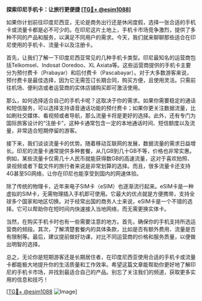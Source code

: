**探索印尼手机卡：让旅行更便捷 [[TG💪+ @esim1088](https://t.me/s/esim1088)]**

如果你计划前往印度尼西亚，无论是商务出行还是休闲度假，选择一张合适的手机卡或流量卡都是必不可少的。在印尼这片土地上，手机卡市场竞争激烈，提供了多种不同的产品和服务，以满足不同用户的需求。今天，我们就来聊聊那些适合在印尼使用的手机卡、流量卡以及注册卡。

首先，让我们了解一下印度尼西亚常见的几种手机卡类型。印尼最知名的运营商包括Telkomsel、Indosat Ooredoo、XL Axiata等。这些运营商提供的手机卡主要分为预付费卡（Prabayar）和后付费卡（Pascabayar）。对于大多数游客来说，预付费卡是最佳选择，因为它无需签订长期合同，购买方便，且使用灵活。只需前往机场、便利店或者运营商的实体店铺购买即可激活使用。

那么，如何选择适合自己的手机卡呢？这取决于你的需求。如果你需要稳定的通话和短信服务，可以选择支持语音通话功能的预付费卡；如果你更关注数据流量，比如刷社交媒体、看视频或者导航，那么流量卡将是更好的选择。此外，还有专门为国际旅客设计的“注册卡”，这种卡通常包含一定的本地通话时间、短信额度以及流量，非常适合短期停留的游客。

接下来，我们谈谈流量卡的优势。随着移动互联网的发展，数据流量的需求日益增长。印尼的流量卡通常提供多种套餐，从几GB到几十GB不等，价格也非常实惠。例如，某些流量卡仅需几十人民币就能获得数GB的高速流量，这对于喜欢拍照、录视频或者下载文件的旅行者来说是非常划算的选择。而且，很多流量卡还支持4G甚至5G网络，让你在印尼也能享受到国内的网速体验。

除了传统的物理卡，近年来电子SIM卡（eSIM）也逐渐流行起来。eSIM卡是一种虚拟的SIM卡，无需物理插入手机即可使用。它最大的优点就是方便携带，支持全球多个国家和地区切换。对于经常出国的商务人士来说，eSIM卡是一个不错的选择。它可以帮助你在短时间内快速接入当地网络，而无需更换实体卡。

当然，在购买手机卡时也有一些需要注意的地方。首先，确保你的手机支持所选运营商的频段。其次，了解清楚套餐内的具体条款，比如是否有额外费用、流量是否有限制等。最后，建议提前做好功课，对比不同运营商的价格和服务质量，以便做出明智的选择。

总之，无论你是短期游客还是长期居住者，在印度尼西亚使用合适的手机卡或流量卡都能极大地提升你的生活质量和工作效率。希望这篇文章能帮助你更好地了解印尼的手机卡市场，并找到最适合自己的产品。别忘了关注我们的频道，获取更多实用的信息和技巧！

[[TG💪+ @esim1088](https://t.me/s/esim1088) ![Image](https://i.postimg.cc/4NQfJmqS/Snipaste-2025-05-13-00-14-12.png)]